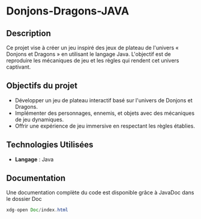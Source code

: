 # Donjons-Dragons-JAVA


## Description

Ce projet vise à créer un jeu inspiré des jeux de plateau de l'univers « Donjons et Dragons » en utilisant le langage Java. L'objectif est de reproduire les mécaniques de jeu et les règles qui rendent cet univers captivant.

## Objectifs du projet

- Développer un jeu de plateau interactif basé sur l'univers de Donjons et Dragons.
- Implémenter des personnages, ennemis, et objets avec des mécaniques de jeu dynamiques.
- Offrir une expérience de jeu immersive en respectant les règles établies.



## Technologies Utilisées

- **Langage** : Java

## Documentation

Une documentation complète du code est disponible grâce à JavaDoc dans le dossier Doc

```java
xdg-open Doc/index.html
```



